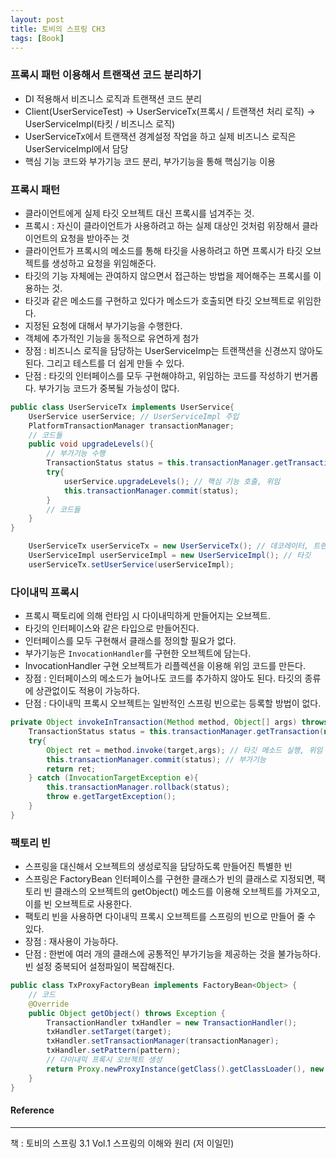 ```yaml
---
layout: post
title: 토비의 스프링 CH3
tags: [Book]
---
```


### 프록시 패턴 이용해서 트랜잭션 코드 분리하기

- DI 적용해서 비즈니스 로직과 트랜잭션 코드 분리
- Client(UserServiceTest) -> UserServiceTx(프록시 / 트랜잭션 처리 로직) -> UserServiceImpl(타킷 / 비즈니스 로직)
- UserServiceTx에서 트랜잭션 경계설정 작업을 하고 실제 비즈니스 로직은 UserServiceImpl에서 담당
- 핵심 기능 코드와 부가기능 코드 분리, 부가기능을 통해 핵심기능 이용

### 프록시 패턴

- 클라이언트에게 실제 타깃 오브젝트 대신 프록시를 넘겨주는 것.
- 프록시 : 자신이 클라이언트가 사용하려고 하는 실제 대상인 것처럼 위장해서 클라이언트의 요청을 받아주는 것
- 클라이언트가 프록시의 메소드를 통해 타깃을 사용하려고 하면 프록시가 타깃 오브젝트를 생성하고 요청을 위임해준다.
- 타깃의 기능 자체에는 관여하지 않으면서 접근하는 방법을 제어해주는 프록시를 이용하는 것.
- 타깃과 같은 메소드를 구현하고 있다가 메소드가 호출되면 타깃 오브젝트로 위임한다.
- 지정된 요청에 대해서 부가기능을 수행한다.
- 객체에 추가적인 기능을 동적으로 유연하게 첨가
- 장점 : 비즈니스 로직을 담당하는 UserServiceImp는 트랜잭션을 신경쓰지 않아도 된다. 그리고 테스트를 더 쉽게 만들 수 있다.
- 단점 : 타깃의 인터페이스를 모두 구현해야하고, 위임하는 코드를 작성하기 번거롭다. 부가기능 코드가 중복될 가능성이 많다.

``` java 
public class UserServiceTx implements UserService{
    UserService userService; // UserServiceImpl 주입
    PlatformTransactionManager transactionManager;
    // 코드들
    public void upgradeLevels(){
        // 부가기능 수행
        TransactionStatus status = this.transactionManager.getTransaction(new DefaultTransactionDefinition());
        try{
            userService.upgradeLevels(); // 핵심 기능 호출, 위임
            this.transactionManager.commit(status);
        }
        // 코드들
    }
}
```

``` java
    UserServiceTx userServiceTx = new UserServiceTx(); // 데코레이터, 트랜잭션 경계설정 기능 부여
    UserServiceImpl userServiceImpl = new UserServiceImpl(); // 타깃
    userServiceTx.setUserService(userServiceImpl); 
```

### 다이내믹 프록시

- 프록시 팩토리에 의해 런타임 시 다이내믹하게 만들어지는 오브젝트.
- 타깃의 인터페이스와 같은 타입으로 만들어진다. 
- 인터페이스를 모두 구현해서 클래스를 정의할 필요가 없다.
- 부가기능은 `InvocationHandler`를 구현한 오브젝트에 담는다.
- InvocationHandler 구현 오브젝트가 리플렉션을 이용해 위임 코드를 만든다.
- 장점 : 인터페이스의 메소드가 늘어나도 코드를 추가하지 않아도 된다. 타깃의 종류에 상관없이도 적용이 가능하다.
- 단점 : 다이내믹 프록시 오브젝트는 일반적인 스프링 빈으로는 등록할 방법이 없다.

```java
private Object invokeInTransaction(Method method, Object[] args) throws Throwable {
    TransactionStatus status = this.transactionManager.getTransaction(new DefaultTransactionDefinition());
    try{
        Object ret = method.invoke(target,args); // 타깃 메소드 실행, 위임
        this.transactionManager.commit(status); // 부가기능
        return ret;
    } catch (InvocationTargetException e){
        this.transactionManager.rollback(status);
        throw e.getTargetException();
    }
}
```

### 팩토리 빈

- 스프링을 대신해서 오브젝트의 생성로직을 담당하도록 만들어진 특별한 빈
- 스프링은 FactoryBean 인터페이스를 구현한 클래스가 빈의 클래스로 지정되면, 팩토리 빈 클래스의 오브젝트의 getObject() 메소드를 이용해 오브젝트를 가져오고, 이를 빈 오브젝트로 사용한다.
- 팩토리 빈을 사용하면 다이내믹 프록시 오브젝트를 스프링의 빈으로 만들어 줄 수 있다.
- 장점 : 재사용이 가능하다.
- 단점 : 한번에 여러 개의 클래스에 공통적인 부가기능을 제공하는 것을 불가능하다. 빈 설정 중복되어 설정파일이 복잡해진다.

``` java
public class TxProxyFactoryBean implements FactoryBean<Object> {
    // 코드
    @Override
    public Object getObject() throws Exception {
        TransactionHandler txHandler = new TransactionHandler();
        txHandler.setTarget(target);
        txHandler.setTransactionManager(transactionManager);
        txHandler.setPattern(pattern);
        // 다이내믹 프록시 오브젝트 생성
        return Proxy.newProxyInstance(getClass().getClassLoader(), new Class[] { serviceInterface }, txHandler);
    }
}
```

#### Reference
* * *
책 : 토비의 스프링 3.1 Vol.1 스프링의 이해와 원리 (저 이일민)